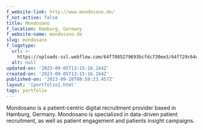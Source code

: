 ```yaml
---
f_website-link: http://www.mondosano.de/
f_not-active: false
title: Mondosano
f_location: Hamburg, Germany
f_website-name: mondosano.de
slug: mondosano
f_logotype:
  url: >-
    https://uploads-ssl.webflow.com/64f7085279693bcfdc730ee3/64f729c64c27a5a51af9efce_Mondosano.png
  alt: null
updated-on: '2023-09-05T13:15:16.164Z'
created-on: '2023-09-05T13:15:16.164Z'
published-on: '2023-09-28T08:59:23.457Z'
layout: '[portfolio].html'
tags: portfolio
---
```


Mondosano is a patient-centric digital recruitment provider based in Hamburg, Germany. Mondosano is specialized in data-driven patient recruitment, as well as patient engagement and patients insight campaigns.  

  

‍
